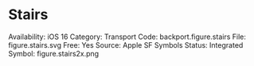 # Stairs

Availability: iOS 16
Category: Transport
Code: backport.figure.stairs
File: figure.stairs.svg
Free: Yes
Source: Apple SF Symbols
Status: Integrated
Symbol: figure.stairs2x.png
